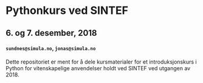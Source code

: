 # Pythonkurs ved SINTEF
## 6. og 7. desember, 2018
#### `sundnes@simula.no`, `jonas@simula.no`


Dette repositoriet er ment for å dele kursmaterialer for et introduksjonskurs i Python for vitenskapelige anvendelser holdt ved SINTEF ved utgangen av 2018.
